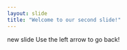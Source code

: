 ```yaml
---
layout: slide
title: "Welcome to our second slide!"
---
```

new slide
Use the left arrow to go back!
